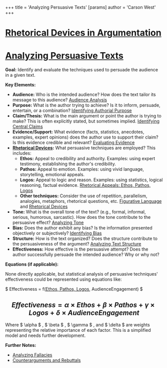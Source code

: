 +++
 title = 'Analyzing Persuasive Texts'
[params]
	author = 'Carson West'
+++
# [Rhetorical Devices in Argumentation](./../rhetorical-devices-in-argumentation/)
# [Analyzing Persuasive Texts](./../analyzing-persuasive-texts/)

**Goal:** Identify and evaluate the techniques used to persuade the audience in a given text.

**Key Elements:**

* **Audience:**  Who is the intended audience? How does the text tailor its message to this audience?  [Audience Analysis](./../audience-analysis/)
* **Purpose:** What is the author trying to achieve?  Is it to inform, persuade, entertain, or a combination? [Identifying Authorial Purpose](./../identifying-authorial-purpose/)
* **Claim/Thesis:** What is the main argument or point the author is trying to make?  This is often explicitly stated, but sometimes implied. [Identifying Central Claims](./../identifying-central-claims/)
* **Evidence/Support:** What evidence (facts, statistics, anecdotes, examples, expert opinions) does the author use to support their claim? Is this evidence credible and relevant? [Evaluating Evidence](./../evaluating-evidence/)
* **[Rhetorical Devices](./../rhetorical-devices/):** What persuasive techniques are employed? This includes:
    * **Ethos:** Appeal to credibility and authority.  Examples: using expert testimony, establishing the author's credibility.
    * **Pathos:** Appeal to emotion. Examples: using vivid language, storytelling, emotional appeals.
    * **Logos:** Appeal to logic and reason. Examples: using statistics, logical reasoning, factual evidence.  [Rhetorical Appeals: Ethos, Pathos, Logos](./../rhetorical-appeals:-ethos-pathos-logos/)
    * **Other techniques:**  Consider the use of repetition, parallelism, analogies, metaphors, rhetorical questions, etc. [Figurative Language](./../figurative-language/) and [Rhetorical Devices](./../rhetorical-devices/)
* **Tone:** What is the overall tone of the text? (e.g., formal, informal, serious, humorous, sarcastic). How does the tone contribute to the persuasive effect? [Analyzing Tone](./../analyzing-tone/)
* **Bias:** Does the author exhibit any bias?  Is the information presented objectively or subjectively?  [Identifying Bias](./../identifying-bias/)
* **Structure:** How is the text organized? Does the structure contribute to the persuasiveness of the argument? [Analyzing Text Structure](./../analyzing-text-structure/)
* **Effectiveness:** How effective is the persuasive attempt?  Does the author successfully persuade the intended audience? Why or why not?


**Equations (if applicable):**

None directly applicable, but statistical analysis of persuasive techniques' effectiveness could be represented using equations like:

 $ Effectiveness = f([Ethos, Pathos, Logos](./../ethos-pathos-logos/), AudienceEngagement) $ 


##  $$ Effectiveness = \alpha \times Ethos + \beta \times Pathos + \gamma \times Logos + \delta \times AudienceEngagement $$  
Where  $ \alpha $ ,  $ \beta $ ,  $ \gamma $ , and  $ \delta $  are weights representing the relative importance of each factor.  This is a simplified model and needs further development.


**Further Notes:**

* [Analyzing Fallacies](./../analyzing-fallacies/)
* [Counterarguments and Rebuttals](./../counterarguments-and-rebuttals/)


